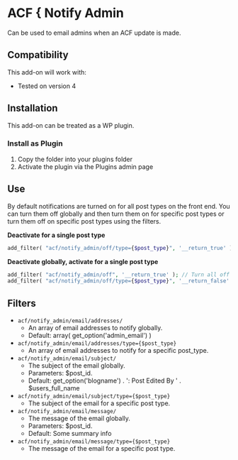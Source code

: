 # ACF { Notify Admin

Can be used to email admins when an ACF update is made.

## Compatibility

This add-on will work with:

* Tested on version 4

## Installation

This add-on can be treated as a WP plugin.

### Install as Plugin

1. Copy the folder into your plugins folder
2. Activate the plugin via the Plugins admin page

## Use

By default notifications are turned on for all post types on the front end. You can turn them off globally and then turn them on for specific post types or turn them off on specific post types using the filters.

**Deactivate for a single post type**

```php
add_filter( "acf/notify_admin/off/type={$post_type}", '__return_true' ); // Turn off (off = true)
```

**Deactivate globally, activate for a single post type**

```php
add_filter( "acf/notify_admin/off", '__return_true' ); // Turn all off (off = true)
add_filter( "acf/notify_admin/off/type={$post_type}", '__return_false' ); // Turn back on
```

## Filters

* `acf/notify_admin/email/addresses/`
	* An array of email addresses to notify globally.
	* Default: array( get_option('admin_email') )
* `acf/notify_admin/email/addresses/type={$post_type}`
	* An array of email addresses to notify for a specific post_type.
* `acf/notify_admin/email/subject/`
	* The subject of the email globally.
	* Parameters: $post_id.
	* Default: get_option('blogname') . ': Post Edited By ' . $users_full_name
* `acf/notify_admin/email/subject/type={$post_type}`
	* The subject of the email for a specific post type.
* `acf/notify_admin/email/message/`
	* The message of the email globally.
	* Parameters: $post_id.
	* Default: Some summary info
* `acf/notify_admin/email/message/type={$post_type}`
	* The message of the email for a specific post type.